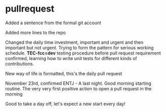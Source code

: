# pullrequest

Added a sentence from the formal git account

Added more lines to the repo

Changed the daily time investment, important and urgent and then important but not urgent. Trying to form the pattern for serious working schedule. **TEC-fcc=dev** testing procedure before pull request requirement confirmed, learning how to write unit tests for different kinds of contributions.

New way of life is formatted, this's the daily pull request 

November 23rd, confirmed ENTJ - A last night. Good morning starting routine. The very very first positive action to open a pull request in the morning

Good to take a day off, let's expect a new start every day!